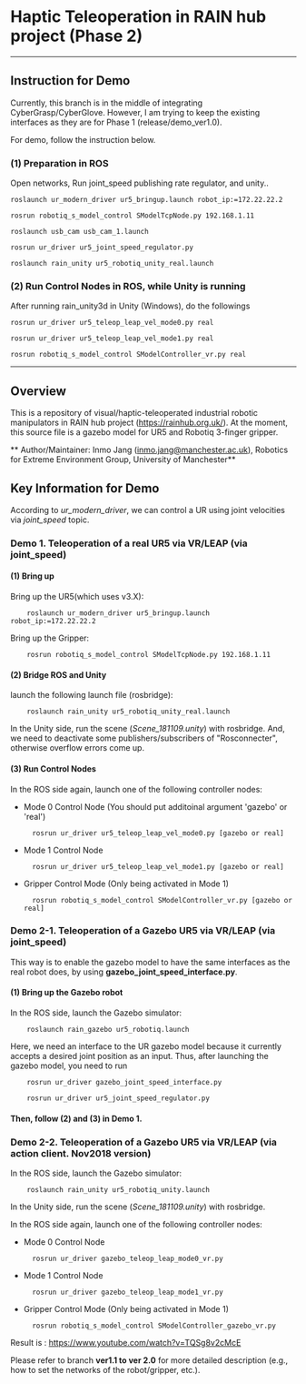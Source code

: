 # Haptic Teleoperation in RAIN hub project (Phase 2)

---
## Instruction for Demo

Currently, this branch is in the middle of integrating CyberGrasp/CyberGlove. However, I am trying to keep the existing interfaces as they are for Phase 1 (release/demo_ver1.0). 

For demo, follow the instruction below. 

### (1) Preparation in ROS

Open networks, Run joint_speed publishing rate regulator, and unity..

	roslaunch ur_modern_driver ur5_bringup.launch robot_ip:=172.22.22.2

	rosrun robotiq_s_model_control SModelTcpNode.py 192.168.1.11

	roslaunch usb_cam usb_cam_1.launch

	rosrun ur_driver ur5_joint_speed_regulator.py

	roslaunch rain_unity ur5_robotiq_unity_real.launch

### (2) Run Control Nodes in ROS, while Unity is running 

After running rain_unity3d in Unity (Windows), do the followings

	rosrun ur_driver ur5_teleop_leap_vel_mode0.py real

	rosrun ur_driver ur5_teleop_leap_vel_mode1.py real

	rosrun robotiq_s_model_control SModelController_vr.py real




---
## Overview
This is a repository of visual/haptic-teleoperated industrial robotic manipulators in RAIN hub project (https://rainhub.org.uk/). 
At the moment, this source file is a gazebo model for UR5 and Robotiq 3-finger gripper. 

** Author/Maintainer: Inmo Jang (inmo.jang@manchester.ac.uk), Robotics for Extreme Environment Group, University of Manchester**


## Key Information for Demo

According to *ur_modern_driver*, we can control a UR using joint velocities via *joint_speed* topic. 







### Demo 1. Teleoperation of a real UR5 via VR/LEAP (via joint_speed)


#### (1) Bring up 

Bring up the UR5(which uses v3.X):

        roslaunch ur_modern_driver ur5_bringup.launch robot_ip:=172.22.22.2
        
        
Bring up the Gripper:

        rosrun robotiq_s_model_control SModelTcpNode.py 192.168.1.11


#### (2) Bridge ROS and Unity

launch the following launch file (rosbridge):

        roslaunch rain_unity ur5_robotiq_unity_real.launch


In the Unity side, run the scene (*Scene_181109.unity*) with rosbridge. And, we need to deactivate some publishers/subscribers of "Rosconnecter", otherwise overflow errors come up. 


#### (3) Run Control Nodes

In the ROS side again, launch one of the following controller nodes:

- Mode 0 Control Node (You should put additoinal argument 'gazebo' or 'real')

        rosrun ur_driver ur5_teleop_leap_vel_mode0.py [gazebo or real]

- Mode 1 Control Node 

        rosrun ur_driver ur5_teleop_leap_vel_mode1.py [gazebo or real] 

- Gripper Control Mode (Only being activated in Mode 1)

        rosrun robotiq_s_model_control SModelController_vr.py [gazebo or real] 
        

### Demo 2-1. Teleoperation of a Gazebo UR5 via VR/LEAP (via joint_speed)

This way is to enable the gazebo model to have the same interfaces as the real robot does, by using **gazebo_joint_speed_interface.py**. 

#### (1) Bring up the Gazebo robot

In the ROS side, launch the Gazebo simulator:

        roslaunch rain_gazebo ur5_robotiq.launch

Here, we need an interface to the UR gazebo model because it currently accepts a desired joint position as an input. 
Thus, after launching the gazebo model, you need to run

        rosrun ur_driver gazebo_joint_speed_interface.py
        
        rosrun ur_driver ur5_joint_speed_regulator.py

#### Then, follow (2) and (3) in Demo 1.




### Demo 2-2. Teleoperation of a Gazebo UR5 via VR/LEAP (via action client. Nov2018 version)

In the ROS side, launch the Gazebo simulator:

        roslaunch rain_unity ur5_robotiq_unity.launch

In the Unity side, run the scene (*Scene_181109.unity*) with rosbridge. 

In the ROS side again, launch one of the following controller nodes:

- Mode 0 Control Node

        rosrun ur_driver gazebo_teleop_leap_mode0_vr.py


- Mode 1 Control Node

        rosrun ur_driver gazebo_teleop_leap_mode1_vr.py

- Gripper Control Mode (Only being activated in Mode 1)

        rosrun robotiq_s_model_control SModelController_gazebo_vr.py


Result is : https://www.youtube.com/watch?v=TQSg8v2cMcE


Please refer to branch **ver1.1 to ver 2.0** for more detailed description (e.g., how to set the networks of the robot/gripper, etc.).  
        



        